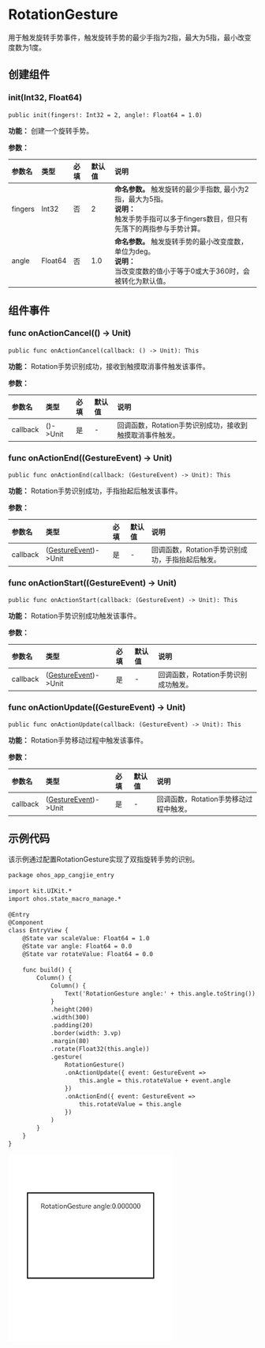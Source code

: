 # RotationGesture

用于触发旋转手势事件，触发旋转手势的最少手指为2指，最大为5指，最小改变度数为1度。

## 创建组件

### init(Int32, Float64)

```cangjie
public init(fingers!: Int32 = 2, angle!: Float64 = 1.0)
```

**功能：** 创建一个旋转手势。

**参数：**

|参数名|类型|必填|默认值|说明|
|:---|:---|:---|:---|:---|
|fingers|Int32|否|2| **命名参数。** 触发旋转的最少手指数, 最小为2指，最大为5指。<br/> **说明：** <br/> 触发手势手指可以多于fingers数目，但只有先落下的两指参与手势计算。|
|angle|Float64|否|1.0| **命名参数。** 触发旋转手势的最小改变度数，单位为deg。 <br/> **说明：** <br/> 当改变度数的值小于等于0或大于360时，会被转化为默认值。|

## 组件事件

### func onActionCancel(() -> Unit)

```cangjie
public func onActionCancel(callback: () -> Unit): This
```

**功能：** Rotation手势识别成功，接收到触摸取消事件触发该事件。

**参数：**

|参数名|类型|必填|默认值|说明|
|:---|:---|:---|:---|:---|
|callback|()->Unit|是|-|回调函数，Rotation手势识别成功，接收到触摸取消事件触发。|

### func onActionEnd((GestureEvent) -> Unit)

```cangjie
public func onActionEnd(callback: (GestureEvent) -> Unit): This
```

**功能：** Rotation手势识别成功，手指抬起后触发该事件。

**参数：**

|参数名|类型|必填|默认值|说明|
|:---|:---|:---|:---|:---|
|callback|([GestureEvent](./cj-universal-gesture-bind.md#class-gestureevent))->Unit|是|-|回调函数，Rotation手势识别成功，手指抬起后触发。|

### func onActionStart((GestureEvent) -> Unit)

```cangjie
public func onActionStart(callback: (GestureEvent) -> Unit): This
```

**功能：** Rotation手势识别成功触发该事件。

**参数：**

|参数名|类型|必填|默认值|说明|
|:---|:---|:---|:---|:---|
|callback|([GestureEvent](./cj-universal-gesture-bind.md#class-gestureevent))->Unit|是|-|回调函数，Rotation手势识别成功触发。|

### func onActionUpdate((GestureEvent) -> Unit)

```cangjie
public func onActionUpdate(callback: (GestureEvent) -> Unit): This
```

**功能：** Rotation手势移动过程中触发该事件。

**参数：**

|参数名|类型|必填|默认值|说明|
|:---|:---|:---|:---|:---|
|callback|([GestureEvent](./cj-universal-gesture-bind.md#class-gestureevent))->Unit|是|-|回调函数，Rotation手势移动过程中触发。|

## 示例代码

该示例通过配置RotationGesture实现了双指旋转手势的识别。

<!-- run -->

```cangjie
package ohos_app_cangjie_entry

import kit.UIKit.*
import ohos.state_macro_manage.*

@Entry
@Component
class EntryView {
    @State var scaleValue: Float64 = 1.0
    @State var angle: Float64 = 0.0
    @State var rotateValue: Float64 = 0.0

    func build() {
        Column() {
            Column() {
                Text('RotationGesture angle:' + this.angle.toString())
            }
            .height(200)
            .width(300)
            .padding(20)
            .border(width: 3.vp)
            .margin(80)
            .rotate(Float32(this.angle))
            .gesture(
                RotationGesture()
                .onActionUpdate({ event: GestureEvent =>
                    this.angle = this.rotateValue + event.angle
                })
                .onActionEnd({ event: GestureEvent =>
                    this.rotateValue = this.angle
                })
            )
        }
    }
}
```

![rotation](figures/rotation_gesture.gif)
